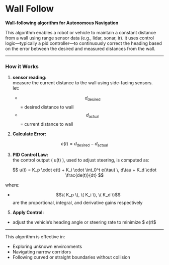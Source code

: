 # Wall Follow

**Wall-following algorithm for Autonomous Navigation**

This algorithm enables a robot or vehicle to maintain a constant distance from a wall using range sensor data (e.g., lidar, sonar, ir). it uses control logic—typically a pid controller—to continuously correct the heading based on the error between the desired and measured distances from the wall.

---

### How it Works

1. **sensor reading:**  
   measure the current distance to the wall using side-facing sensors.  
   let:  
   - $$\ d_{\text{desired}} $$ = desired distance to wall  
   - $$\ d_{\text{actual}} $$ = current distance to wall  

2. **Calculate Error:**  

$$
e(t) = d_{\text{desired}} - d_{\text{actual}}
$$

3. **PID Control Law:**  
   the control output \( u(t) \), used to adjust steering, is computed as:  

$$
u(t) = K_p \cdot e(t) + K_i \cdot \int_0^t e(\tau) \, d\tau + K_d \cdot \frac{de(t)}{dt}
$$


   where:  
   - $$\( K_p \), \( K_i \), \( K_d \)$$ are the proportional, integral, and derivative gains respectively

5. **Apply Control:**
- adjust the vehicle’s heading angle or steering rate to minimize $$\ e(t) \$$

---

This algorithm is effective in:
- Exploring unknown environments  
- Navigating narrow corridors  
- Following curved or straight boundaries without collision
